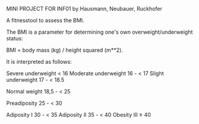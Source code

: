 
MINI PROJECT FOR INF01
by Hausmann, Neubauer, Ruckhofer



A fitnesstool to assess the BMI. 

The BMI is a parameter for determining one's own overweight/underweight status:

BMI = body mass (kg) / height squared (m**2).

It is interpreted as follows:

Severe underweight < 16 
Moderate underweight 16 - < 17
Slight underweight 17 - < 18.5

Normal weight 18,5 - < 25 

Preadiposity 25 - < 30 

Adiposity I 30 - < 35 
Adiposity II 35 - < 40
Obesity III ≥ 40


